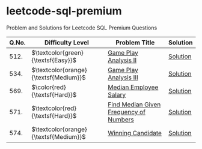 # leetcode-sql-premium
Problem and Solutions for Leetcode SQL Premium Questions

| Q.No. | Difficulty Level                      | Problem Title | Solution |
| ----- | ------------------------------------- | ------------- | -------- |
| 512.  | $\textcolor{green}{\textsf{Easy}}$    | [Game Play Analysis II](easy/questions/512.%20Game%20Play%20Analysis%20II.txt) | [Solution](easy/solutions/512.%20Game%20Play%20Analysis%20II.sql) |
| 534.  | $\textcolor{orange}{\textsf{Medium}}$ | [Game Play Analysis III](medium/questions/534.%20Game%20Play%20Analysis%20III.txt) | [Solution](medium/solutions/534.%20Game%20Play%20Analysis%20III.sql) |
| 569.  | $\color{red}{\textsf{Hard}}$      | [Median Employee Salary](hard/questions/569.%20Median%20Employee%20Salary.txt) | [Solution](hard/solutions/569.%20Median%20Employee%20Salary.sql) |
| 571.  | $\textcolor{red}{\textsf{Hard}}$      | [Find Median Given Frequency of Numbers](hard/questions/571.%20Find%20Median%20Given%20Frequency%20of%20Numbers.txt) | [Solution](hard/solutions/571.%20Find%20Median%20Given%20Frequency%20of%20Numbers.sql) |
| 574.  | $\textcolor{orange}{\textsf{Medium}}$ | [Winning Candidate](medium/questions/574.%20Winning%20Candidate.txt) | [Solution](hmedium/solutions/574.%20Winning%20Candidate.sql) |
